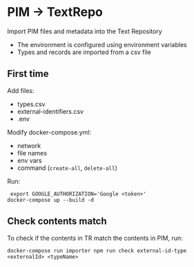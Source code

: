 # PIM -> TextRepo

Import PIM files and metadata into the Text Repository
- The environment is configured using environment variables
- Types and records are imported from a csv file


## First time
Add files:
- types.csv
- external-identifiers.csv
- .env

Modify docker-compose.yml:
- network 
- file names
- env vars
- command (`create-all`, `delete-all`)

Run:
```
 export GOOGLE_AUTHORIZATION='Google <token>'
docker-compose up --build -d
```

## Check contents match

To check if the contents in TR match the contents in PIM, run:
```
docker-compose run importer npm run check external-id-type <externalId> <typeName>
```
